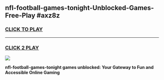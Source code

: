 
## nfl-football-games-tonight-Unblocked-Games-Free-Play #axz8z
<h3>
<a href="https://us.freeplayer.one?title=nfl-football-games-tonight&ref=9M">CLICK TO PLAY</a></h3>
<hr>

<h3>
<a href="https://us.freeplayer.one?title=nfl-football-games-tonight&ref=9M">CLICK 2 PLAY</a>
  
</h3>

<a href="https://us.freeplayer.one?title=nfl-football-games-tonight&ref=9M"><img src="https://clearcache.store/games.png"></a>


**nfl-football-games-tonight games unblocked: Your Gateway to Fun and Accessible Online Gaming**
